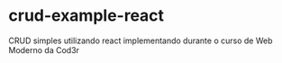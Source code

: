 # crud-example-react
CRUD simples utilizando react implementando durante o curso de Web Moderno da Cod3r
